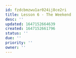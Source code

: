 ```yaml
---
id: fzdcbmzwu1ar024ij8ce2ri
title: Lesson 6 - The Weekend
desc: ''
updated: 1647152664639
created: 1647152661796
status: ''
due: ''
priority: ''
owner: ''
---
```


